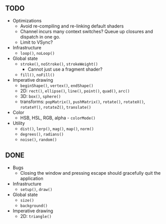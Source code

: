 ## TODO

* Optimizations
    * Avoid re-compiling and re-linking default shaders
    * Channel incurs many context switches? Queue up closures and dispatch in one go.
    * Limit to VSync?
* Infrastructure
    * `loop()`, `noLoop()`
* Global state
    * `stroke()`, `noStroke()`, `strokeWeight()`
        * Cannot just use a fragment shader?
    * `fill()`, `noFill()`
* Imperative drawing
    * `beginShape()`, `vertex()`, `endShape()`
    * 2D: `rect()`, `ellipse()`, `line()`, `point()`, `quad()`, `arc()`
    * 3D: `box()`, `sphere()`
    * transforms: `popMatrix()`, `pushMatrix()`, `rotate()`, `rotateX()`, `rotateY()`, `rotateZ()`, `translate()`
* Color
    * HSB, HSL, RGB, alpha - `colorMode()`
* Utility
    * `dist()`, `lerp()`, `mag()`, `map()`, `norm()`
    * `degrees()`, `radians()`
    * `noise()`, `random()`

## DONE

* Bugs
    * Closing the window and pressing escape should gracefully quit the application
* Infrastructure
    * `setup()`, `draw()`
* Global state
    * `size()`
    * `background()`
* Imperative drawing
    * 2D: `triangle()`